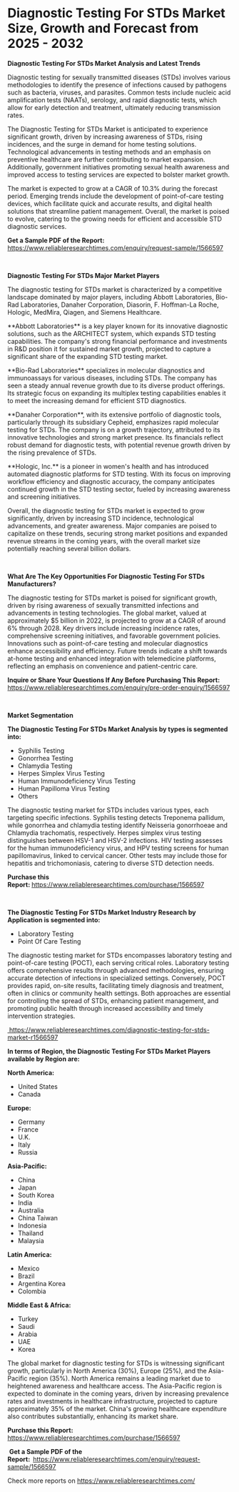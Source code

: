 <p><h1>Diagnostic Testing For STDs Market Size, Growth and Forecast from 2025 - 2032</h1></p><p><strong>Diagnostic Testing For STDs Market Analysis and Latest Trends</strong></p>
<p><p>Diagnostic testing for sexually transmitted diseases (STDs) involves various methodologies to identify the presence of infections caused by pathogens such as bacteria, viruses, and parasites. Common tests include nucleic acid amplification tests (NAATs), serology, and rapid diagnostic tests, which allow for early detection and treatment, ultimately reducing transmission rates.</p><p>The Diagnostic Testing for STDs Market is anticipated to experience significant growth, driven by increasing awareness of STDs, rising incidences, and the surge in demand for home testing solutions. Technological advancements in testing methods and an emphasis on preventive healthcare are further contributing to market expansion. Additionally, government initiatives promoting sexual health awareness and improved access to testing services are expected to bolster market growth.</p><p>The market is expected to grow at a CAGR of 10.3% during the forecast period. Emerging trends include the development of point-of-care testing devices, which facilitate quick and accurate results, and digital health solutions that streamline patient management. Overall, the market is poised to evolve, catering to the growing needs for efficient and accessible STD diagnostic services.</p></p>
<p><strong>Get a Sample PDF of the Report:&nbsp;</strong> <a href="https://www.reliableresearchtimes.com/enquiry/request-sample/1566597?utm_campaign=2205&utm_medium=2&utm_source=Github&utm_content=ia&utm_term=22032025&utm_id=diagnostic-testing-for-stds">https://www.reliableresearchtimes.com/enquiry/request-sample/1566597</a></p>
<p>&nbsp;</p>
<p><strong>Diagnostic Testing For STDs Major Market Players</strong></p>
<p><p>The diagnostic testing for STDs market is characterized by a competitive landscape dominated by major players, including Abbott Laboratories, Bio-Rad Laboratories, Danaher Corporation, Diasorin, F. Hoffman-La Roche, Hologic, MedMira, Qiagen, and Siemens Healthcare.</p><p>**Abbott Laboratories** is a key player known for its innovative diagnostic solutions, such as the ARCHITECT system, which expands STD testing capabilities. The company's strong financial performance and investments in R&D position it for sustained market growth, projected to capture a significant share of the expanding STD testing market.</p><p>**Bio-Rad Laboratories** specializes in molecular diagnostics and immunoassays for various diseases, including STDs. The company has seen a steady annual revenue growth due to its diverse product offerings. Its strategic focus on expanding its multiplex testing capabilities enables it to meet the increasing demand for efficient STD diagnostics.</p><p>**Danaher Corporation**, with its extensive portfolio of diagnostic tools, particularly through its subsidiary Cepheid, emphasizes rapid molecular testing for STDs. The company is on a growth trajectory, attributed to its innovative technologies and strong market presence. Its financials reflect robust demand for diagnostic tests, with potential revenue growth driven by the rising prevalence of STDs.</p><p>**Hologic, Inc.** is a pioneer in women's health and has introduced automated diagnostic platforms for STD testing. With its focus on improving workflow efficiency and diagnostic accuracy, the company anticipates continued growth in the STD testing sector, fueled by increasing awareness and screening initiatives.</p><p>Overall, the diagnostic testing for STDs market is expected to grow significantly, driven by increasing STD incidence, technological advancements, and greater awareness. Major companies are poised to capitalize on these trends, securing strong market positions and expanded revenue streams in the coming years, with the overall market size potentially reaching several billion dollars.</p></p>
<p>&nbsp;</p>
<p><strong>What Are The Key Opportunities For Diagnostic Testing For STDs Manufacturers?</strong></p>
<p><p>The diagnostic testing for STDs market is poised for significant growth, driven by rising awareness of sexually transmitted infections and advancements in testing technologies. The global market, valued at approximately $5 billion in 2022, is projected to grow at a CAGR of around 6% through 2028. Key drivers include increasing incidence rates, comprehensive screening initiatives, and favorable government policies. Innovations such as point-of-care testing and molecular diagnostics enhance accessibility and efficiency. Future trends indicate a shift towards at-home testing and enhanced integration with telemedicine platforms, reflecting an emphasis on convenience and patient-centric care.</p></p>
<p><strong>Inquire or Share Your Questions If Any Before Purchasing This Report:</strong> <a href="https://www.reliableresearchtimes.com/enquiry/pre-order-enquiry/1566597?utm_campaign=2205&utm_medium=2&utm_source=Github&utm_content=ia&utm_term=22032025&utm_id=diagnostic-testing-for-stds">https://www.reliableresearchtimes.com/enquiry/pre-order-enquiry/1566597</a></p>
<p>&nbsp;</p>
<p><strong>Market Segmentation</strong></p>
<p><strong>The Diagnostic Testing For STDs Market Analysis by types is segmented into:</strong></p>
<p><ul><li>Syphilis Testing</li><li>Gonorrhea Testing</li><li>Chlamydia Testing</li><li>Herpes Simplex Virus Testing</li><li>Human Immunodeficiency Virus Testing</li><li>Human Papilloma Virus Testing</li><li>Others</li></ul></p>
<p><p>The diagnostic testing market for STDs includes various types, each targeting specific infections. Syphilis testing detects Treponema pallidum, while gonorrhea and chlamydia testing identify Neisseria gonorrhoeae and Chlamydia trachomatis, respectively. Herpes simplex virus testing distinguishes between HSV-1 and HSV-2 infections. HIV testing assesses for the human immunodeficiency virus, and HPV testing screens for human papillomavirus, linked to cervical cancer. Other tests may include those for hepatitis and trichomoniasis, catering to diverse STD detection needs.</p></p>
<p><strong>Purchase this Report:&nbsp;</strong><a href="https://www.reliableresearchtimes.com/purchase/1566597?utm_campaign=2205&utm_medium=2&utm_source=Github&utm_content=ia&utm_term=22032025&utm_id=diagnostic-testing-for-stds">https://www.reliableresearchtimes.com/purchase/1566597</a></p>
<p>&nbsp;</p>
<p><strong>The Diagnostic Testing For STDs Market Industry Research by Application is segmented into:</strong></p>
<p><ul><li>Laboratory Testing</li><li>Point Of Care Testing</li></ul></p>
<p><p>The diagnostic testing market for STDs encompasses laboratory testing and point-of-care testing (POCT), each serving critical roles. Laboratory testing offers comprehensive results through advanced methodologies, ensuring accurate detection of infections in specialized settings. Conversely, POCT provides rapid, on-site results, facilitating timely diagnosis and treatment, often in clinics or community health settings. Both approaches are essential for controlling the spread of STDs, enhancing patient management, and promoting public health through increased accessibility and timely intervention strategies.</p></p>
<p><a href="https://www.reliableresearchtimes.com/diagnostic-testing-for-stds-market-r1566597?utm_campaign=2205&utm_medium=2&utm_source=Github&utm_content=ia&utm_term=22032025&utm_id=diagnostic-testing-for-stds">&nbsp;https://www.reliableresearchtimes.com/diagnostic-testing-for-stds-market-r1566597</a></p>
<p><strong>In terms of Region, the Diagnostic Testing For STDs Market Players available by Region are:</strong></p>
<p>
    <p> <strong> North America: </strong>
        <ul>
            <li>United States</li>
            <li>Canada</li>
        </ul>
        </p> 
    <p> <strong> Europe: </strong>
        <ul>
            <li>Germany</li>
            <li>France</li>
            <li>U.K.</li>
            <li>Italy</li>
            <li>Russia</li>
        </ul>
        </p> 
    <p> <strong> Asia-Pacific: </strong>
        <ul>
            <li>China</li>
            <li>Japan</li>
            <li>South Korea</li>
            <li>India</li>
            <li>Australia</li>
            <li>China Taiwan</li>
            <li>Indonesia</li>
            <li>Thailand</li>
            <li>Malaysia</li>
        </ul>
        </p> 
    <p> <strong> Latin America: </strong>
        <ul>
            <li>Mexico</li>
            <li>Brazil</li>
            <li>Argentina Korea</li>
            <li>Colombia</li>
        </ul>
        </p> 
    <p> <strong> Middle East & Africa: </strong>
        <ul>
            <li>Turkey</li>
            <li>Saudi</li>
            <li>Arabia</li>
            <li>UAE</li>
            <li>Korea</li>
        </ul>
    </p>
    </p>
<p><p>The global market for diagnostic testing for STDs is witnessing significant growth, particularly in North America (30%), Europe (25%), and the Asia-Pacific region (35%). North America remains a leading market due to heightened awareness and healthcare access. The Asia-Pacific region is expected to dominate in the coming years, driven by increasing prevalence rates and investments in healthcare infrastructure, projected to capture approximately 35% of the market. China's growing healthcare expenditure also contributes substantially, enhancing its market share.</p></p>
<p><strong>Purchase this Report: </strong><a href="https://www.reliableresearchtimes.com/purchase/1566597?utm_campaign=2205&utm_medium=2&utm_source=Github&utm_content=ia&utm_term=22032025&utm_id=diagnostic-testing-for-stds">https://www.reliableresearchtimes.com/purchase/1566597</a></p>
<p>&nbsp;<strong>Get a Sample PDF of the Report:&nbsp;&nbsp;</strong><a href="https://www.reliableresearchtimes.com/enquiry/request-sample/1566597?utm_campaign=2205&utm_medium=2&utm_source=Github&utm_content=ia&utm_term=22032025&utm_id=diagnostic-testing-for-stds">https://www.reliableresearchtimes.com/enquiry/request-sample/1566597</a></p>
<p><strong></strong></p>
<p>Check more reports on <a href="https://www.reliableresearchtimes.com/?utm_campaign=2205&utm_medium=2&utm_source=Github&utm_content=ia&utm_term=22032025&utm_id=diagnostic-testing-for-stds">https://www.reliableresearchtimes.com/</a></p>